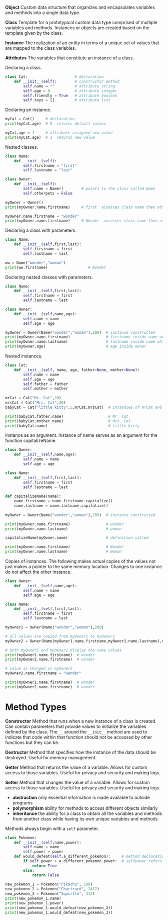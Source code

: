 **Object**
Custom data structure that organizes and encapsulates variables and methods into a single data type.

**Class**
Template for a prototypical custom data type comprised of multiple variables and methods.
Instances or objects are created based on the template given by the class.

**Instance**
The realization of an entity in terms of a unique set of values that are mapped to the class variables.

**Attributes**
The variables that constitute an instance of a class.

Declaring a class.
```Python
class Cat:                     # declaration
    def __init__(self):        # constructor method
        self.name = ""         # attribute string
        self.age = 0           # attribute integer
        self.friendly = True   # attribute boolean
        self.toys = []         # attribute list
```

Declaring an instance.
```Python
myCat = Cat()     # declaration
print(myCat.age)  # 0  returns default values

myCat.age = 1     # attribute assigned new value
print(myCat.age)  # 1  returns new value
```

Nested classes.
```Python
class Name:
    def __init__(self):
        self.firstname = "first"
        self.lastname = "last"

class Owner:
    def __init__(self):
        self.name = Name()        # points to the class called Name
        self.otherpets = False

myOwner = Owner()
print(myOwner.name.firstname)     # first  accesses class name then attribute firstname

myOwner.name.firstname = "wonder"
print(myOwner.name.firstname)     # Wonder  accesses class name then attribute firstname

```

Declaring a class with parameters.
```Python
class Name:
    def __init__(self,first,last):
        self.firstname = first
        self.lastname = last

ww = Name("wonder","woman")
print(ww.firstname)                  # Wonder
```

Declaring nested classes with parameters.
```Python
class Name:
    def __init__(self,first,last):
        self.firstname = first
        self.lastname = last

class Owner:
    def __init__(self,name,age):
        self.name = name
        self.age = age

myOwner = Owner(Name("wonder","woman"),200)  # instance constructed
print(myOwner.name.firstname)                # firstname inside name which is inside owner
print(myOwner.name.lastname)                 # lastname inside name which is inside owner
print(myOwner.age)                           # age inside owner
```

Nested instances.
```Python
class Cat:
    def __init__(self, name, age, father=None, mother=None):
        self.name = name
        self.age = age
        self.father = father
        self.mother = mother
        
mrCat = Cat("Mr. Cat",20)
mrsCat = Cat("Mrs. Cat",20)
babyCat = Cat("little kitty",5,mrCat,mrsCat)  # intsances of mrCat and mrs Cat are inside instance of baby cat

print(babyCat.father.name)                    # Mr. Cat
print(babyCat.mother.name)                    # Mrs. Cat
print(babyCat.name)                           # little kitty
```

Instance as an argument. Instance of name serves as an argument for the function capitalizeName.
```Python
class Owner:
    def __init__(self,name,age):
        self.name = name
        self.age = age

class Name:
    def __init__(self,first,last):
        self.firstname = first
        self.lastname = last
        
def capitalizeName(name):
    name.firstname = name.firstname.capitalize()
    name.lastname = name.lastname.capitalize()
        
myOwner = Owner(Name("wonder","woman"),200)  # instance constructed

print(myOwner.name.firstname)                # wonder
print(myOwner.name.lastname)                 # woman

capitalizeName(myOwner.name)                 # definition called

print(myOwner.name.firstname)                # Wonder
print(myOwner.name.lastname)                 # Woman
```

Copies of instances. The following makes actual copies of the values not just makes a pointer to the same memory location. Changes to one instance do not affect the other instance.
```Python
class Owner:
    def __init__(self,name,age):
        self.name = name
        self.age = age

class Name:
    def __init__(self,first,last):
        self.firstname = first
        self.lastname = last

myOwner1 = Owner(Name("wonder","woman"),200)

# all values are copied from myOwner1 to myOwner2
myOwner2 = Owner(Name(myOwner1.name.firstname,myOwner1.name.lastname),myOwner1.age)

# both myOwner1 and myOwner2 display the same values
print(myOwner1.name.firstname)  # wonder
print(myOwner2.name.firstname)  # wonder

# value is changed in myOwner2
myOwner2.name.firstname = "wander"  

print(myOwner1.name.firstname)  # wonder
print(myOwner2.name.firstname)  # wander
```

# Method Types

**Constructor**
Method that runs when a new instance of a class is created. Can contain parameters that provide values to initialize the variables defined by the class.
The `__` around the `__init__` method are used to indicate that code within that function should not be accessed by other functions but they can be.

**Destructor**
Method that specifies how the instance of the data should be destroyed. Useful for memory management.

**Getter**
Method that returns the value of a variable. Allows for custom access to those variables. Useful for privacy and security and making logs.

**Setter**
Method that changes the value of a variable. Allows for custom access to those variables. Useful for privacy and security and making logs.

- **abstraction** only essential information is made available to outside programs
- **polymorphism** ability for methods to access different objects similarly
- **inheritance** the ability for a class to obtain all the variables and methods from another class while having its own unique variables and methods

Methods always begin with a `self` parameter.
```Python
class Pokemon:
    def __init__(self,name,power):
        self.name = name
        self.power = power
    def would_defeat(self,a_different_pokemon):     # method declaration
        if self.power > a_different_pokemon.power:  # selfpower refers to pokemon 1 , adifferentpokemon refers to pokemon 2 or 3
            return True
        else:
            return False
    
new_pokemon_1 = Pokemon("Pikachu", 500)
new_pokemon_2 = Pokemon("Charizard", 2412)
new_pokemon_3 = Pokemon("Squirtle", 312)
print(new_pokemon_1.name)
print(new_pokemon_1.power)
print(new_pokemon_1.would_defeat(new_pokemon_2))
print(new_pokemon_1.would_defeat(new_pokemon_3))
```

